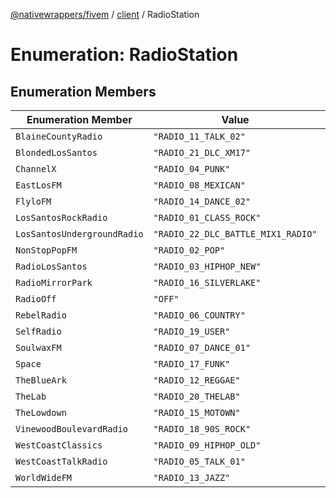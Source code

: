[@nativewrappers/fivem](../../README.md) / [client](../README.md) / RadioStation

# Enumeration: RadioStation

## Enumeration Members

| Enumeration Member | Value | Defined in |
| ------ | ------ | ------ |
| `BlaineCountyRadio` | `"RADIO_11_TALK_02"` | [src/client/enums/RadioStation.ts:11](https://github.com/nativewrappers/fivem/blob/48a3f351defb1a6508113ef71a8290d8cb1a458c/src/client/enums/RadioStation.ts#L11) |
| `BlondedLosSantos` | `"RADIO_21_DLC_XM17"` | [src/client/enums/RadioStation.ts:21](https://github.com/nativewrappers/fivem/blob/48a3f351defb1a6508113ef71a8290d8cb1a458c/src/client/enums/RadioStation.ts#L21) |
| `ChannelX` | `"RADIO_04_PUNK"` | [src/client/enums/RadioStation.ts:5](https://github.com/nativewrappers/fivem/blob/48a3f351defb1a6508113ef71a8290d8cb1a458c/src/client/enums/RadioStation.ts#L5) |
| `EastLosFM` | `"RADIO_08_MEXICAN"` | [src/client/enums/RadioStation.ts:9](https://github.com/nativewrappers/fivem/blob/48a3f351defb1a6508113ef71a8290d8cb1a458c/src/client/enums/RadioStation.ts#L9) |
| `FlyloFM` | `"RADIO_14_DANCE_02"` | [src/client/enums/RadioStation.ts:14](https://github.com/nativewrappers/fivem/blob/48a3f351defb1a6508113ef71a8290d8cb1a458c/src/client/enums/RadioStation.ts#L14) |
| `LosSantosRockRadio` | `"RADIO_01_CLASS_ROCK"` | [src/client/enums/RadioStation.ts:2](https://github.com/nativewrappers/fivem/blob/48a3f351defb1a6508113ef71a8290d8cb1a458c/src/client/enums/RadioStation.ts#L2) |
| `LosSantosUndergroundRadio` | `"RADIO_22_DLC_BATTLE_MIX1_RADIO"` | [src/client/enums/RadioStation.ts:22](https://github.com/nativewrappers/fivem/blob/48a3f351defb1a6508113ef71a8290d8cb1a458c/src/client/enums/RadioStation.ts#L22) |
| `NonStopPopFM` | `"RADIO_02_POP"` | [src/client/enums/RadioStation.ts:3](https://github.com/nativewrappers/fivem/blob/48a3f351defb1a6508113ef71a8290d8cb1a458c/src/client/enums/RadioStation.ts#L3) |
| `RadioLosSantos` | `"RADIO_03_HIPHOP_NEW"` | [src/client/enums/RadioStation.ts:4](https://github.com/nativewrappers/fivem/blob/48a3f351defb1a6508113ef71a8290d8cb1a458c/src/client/enums/RadioStation.ts#L4) |
| `RadioMirrorPark` | `"RADIO_16_SILVERLAKE"` | [src/client/enums/RadioStation.ts:16](https://github.com/nativewrappers/fivem/blob/48a3f351defb1a6508113ef71a8290d8cb1a458c/src/client/enums/RadioStation.ts#L16) |
| `RadioOff` | `"OFF"` | [src/client/enums/RadioStation.ts:23](https://github.com/nativewrappers/fivem/blob/48a3f351defb1a6508113ef71a8290d8cb1a458c/src/client/enums/RadioStation.ts#L23) |
| `RebelRadio` | `"RADIO_06_COUNTRY"` | [src/client/enums/RadioStation.ts:7](https://github.com/nativewrappers/fivem/blob/48a3f351defb1a6508113ef71a8290d8cb1a458c/src/client/enums/RadioStation.ts#L7) |
| `SelfRadio` | `"RADIO_19_USER"` | [src/client/enums/RadioStation.ts:19](https://github.com/nativewrappers/fivem/blob/48a3f351defb1a6508113ef71a8290d8cb1a458c/src/client/enums/RadioStation.ts#L19) |
| `SoulwaxFM` | `"RADIO_07_DANCE_01"` | [src/client/enums/RadioStation.ts:8](https://github.com/nativewrappers/fivem/blob/48a3f351defb1a6508113ef71a8290d8cb1a458c/src/client/enums/RadioStation.ts#L8) |
| `Space` | `"RADIO_17_FUNK"` | [src/client/enums/RadioStation.ts:17](https://github.com/nativewrappers/fivem/blob/48a3f351defb1a6508113ef71a8290d8cb1a458c/src/client/enums/RadioStation.ts#L17) |
| `TheBlueArk` | `"RADIO_12_REGGAE"` | [src/client/enums/RadioStation.ts:12](https://github.com/nativewrappers/fivem/blob/48a3f351defb1a6508113ef71a8290d8cb1a458c/src/client/enums/RadioStation.ts#L12) |
| `TheLab` | `"RADIO_20_THELAB"` | [src/client/enums/RadioStation.ts:20](https://github.com/nativewrappers/fivem/blob/48a3f351defb1a6508113ef71a8290d8cb1a458c/src/client/enums/RadioStation.ts#L20) |
| `TheLowdown` | `"RADIO_15_MOTOWN"` | [src/client/enums/RadioStation.ts:15](https://github.com/nativewrappers/fivem/blob/48a3f351defb1a6508113ef71a8290d8cb1a458c/src/client/enums/RadioStation.ts#L15) |
| `VinewoodBoulevardRadio` | `"RADIO_18_90S_ROCK"` | [src/client/enums/RadioStation.ts:18](https://github.com/nativewrappers/fivem/blob/48a3f351defb1a6508113ef71a8290d8cb1a458c/src/client/enums/RadioStation.ts#L18) |
| `WestCoastClassics` | `"RADIO_09_HIPHOP_OLD"` | [src/client/enums/RadioStation.ts:10](https://github.com/nativewrappers/fivem/blob/48a3f351defb1a6508113ef71a8290d8cb1a458c/src/client/enums/RadioStation.ts#L10) |
| `WestCoastTalkRadio` | `"RADIO_05_TALK_01"` | [src/client/enums/RadioStation.ts:6](https://github.com/nativewrappers/fivem/blob/48a3f351defb1a6508113ef71a8290d8cb1a458c/src/client/enums/RadioStation.ts#L6) |
| `WorldWideFM` | `"RADIO_13_JAZZ"` | [src/client/enums/RadioStation.ts:13](https://github.com/nativewrappers/fivem/blob/48a3f351defb1a6508113ef71a8290d8cb1a458c/src/client/enums/RadioStation.ts#L13) |
